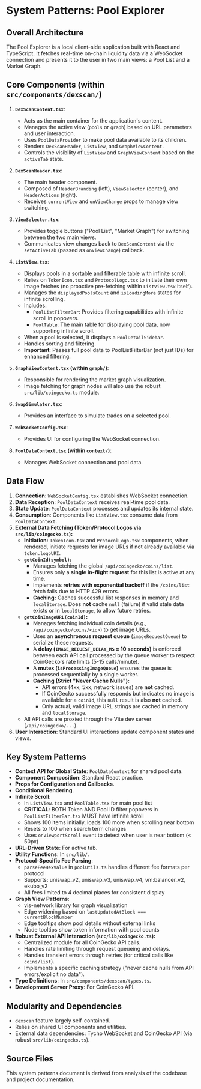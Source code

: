 # System Patterns: Pool Explorer

## Overall Architecture

The Pool Explorer is a local client-side application built with React and TypeScript. It fetches real-time on-chain liquidity data via a WebSocket connection and presents it to the user in two main views: a Pool List and a Market Graph.

## Core Components (within `src/components/dexscan/`)

1.  **`DexScanContent.tsx`**:
    *   Acts as the main container for the application's content.
    *   Manages the active view (`pools` or `graph`) based on URL parameters and user interaction.
    *   Uses `PoolDataProvider` to make pool data available to its children.
    *   Renders `DexScanHeader`, `ListView`, and `GraphViewContent`.
    *   Controls the visibility of `ListView` and `GraphViewContent` based on the `activeTab` state.

2.  **`DexScanHeader.tsx`**:
    *   The main header component.
    *   Composed of `HeaderBranding` (left), `ViewSelector` (center), and `HeaderActions` (right).
    *   Receives `currentView` and `onViewChange` props to manage view switching.

3.  **`ViewSelector.tsx`**:
    *   Provides toggle buttons ("Pool List", "Market Graph") for switching between the two main views.
    *   Communicates view changes back to `DexScanContent` via the `setActiveTab` (passed as `onViewChange`) callback.

4.  **`ListView.tsx`**:
    *   Displays pools in a sortable and filterable table with infinite scroll.
    *   Relies on `TokenIcon.tsx` and `ProtocolLogo.tsx` to initiate their own image fetches (no proactive pre-fetching within `ListView.tsx` itself).
    *   Manages the `displayedPoolsCount` and `isLoadingMore` states for infinite scrolling.
    *   Includes:
        *   `PoolListFilterBar`: Provides filtering capabilities with infinite scroll in popovers.
        *   `PoolTable`: The main table for displaying pool data, now supporting infinite scroll.
    *   When a pool is selected, it displays a `PoolDetailSidebar`.
    *   Handles sorting and filtering.
    *   **Important**: Passes full pool data to PoolListFilterBar (not just IDs) for enhanced filtering.

5.  **`GraphViewContent.tsx` (within `graph/`)**:
    *   Responsible for rendering the market graph visualization.
    *   Image fetching for graph nodes will also use the robust `src/lib/coingecko.ts` module.

6.  **`SwapSimulator.tsx`**:
    *   Provides an interface to simulate trades on a selected pool.

7.  **`WebSocketConfig.tsx`**:
    *   Provides UI for configuring the WebSocket connection.

8.  **`PoolDataContext.tsx` (within `context/`)**:
    *   Manages WebSocket connection and pool data.

## Data Flow

1.  **Connection**: `WebSocketConfig.tsx` establishes WebSocket connection.
2.  **Data Reception**: `PoolDataContext` receives real-time pool data.
3.  **State Update**: `PoolDataContext` processes and updates its internal state.
4.  **Consumption**: Components like `ListView.tsx` consume data from `PoolDataContext`.
5.  **External Data Fetching (Token/Protocol Logos via `src/lib/coingecko.ts`):**
    *   **Initiation:** `TokenIcon.tsx` and `ProtocolLogo.tsx` components, when rendered, initiate requests for image URLs if not already available via `token.logoURI`.
    *   **`getCoinId(symbol)`:**
        *   Manages fetching the global `/api/coingecko/coins/list`.
        *   Ensures only a **single in-flight request** for this list is active at any time.
        *   Implements **retries with exponential backoff** if the `/coins/list` fetch fails due to HTTP 429 errors.
        *   **Caching:** Caches successful list responses in memory and `localStorage`. Does **not** cache `null` (failure) if valid stale data exists or in `localStorage`, to allow future retries.
    *   **`getCoinImageURL(coinId)`:**
        *   Manages fetching individual coin details (e.g., `/api/coingecko/coins/<id>`) to get image URLs.
        *   Uses an **asynchronous request queue** (`imageRequestQueue`) to serialize these requests.
        *   A **delay (`IMAGE_REQUEST_DELAY_MS` = 10 seconds)** is enforced between each API call processed by the queue worker to respect CoinGecko's rate limits (5-15 calls/minute).
        *   A **mutex (`isProcessingImageQueue`)** ensures the queue is processed sequentially by a single worker.
        *   **Caching (Strict "Never Cache Nulls"):**
            *   API errors (4xx, 5xx, network issues) are **not** cached.
            *   If CoinGecko successfully responds but indicates no image is available for a `coinId`, this `null` result is also **not** cached.
            *   Only actual, valid image URL strings are cached in memory and `localStorage`.
    *   All API calls are proxied through the Vite dev server (`/api/coingecko/...`).
6.  **User Interaction**: Standard UI interactions update component states and views.

## Key System Patterns

*   **Context API for Global State**: `PoolDataContext` for shared pool data.
*   **Component Composition**: Standard React practice.
*   **Props for Configuration and Callbacks**.
*   **Conditional Rendering**.
*   **Infinite Scroll**: 
    *   In `ListView.tsx` and `PoolTable.tsx` for main pool list
    *   **CRITICAL**: BOTH Token AND Pool ID filter popovers in `PoolListFilterBar.tsx` MUST have infinite scroll
    *   Shows 100 items initially, loads 100 more when scrolling near bottom
    *   Resets to 100 when search term changes
    *   Uses `onViewportScroll` event to detect when user is near bottom (< 50px)
*   **URL-Driven State**: For active tab.
*   **Utility Functions**: In `src/lib/`.
*   **Protocol-Specific Fee Parsing**: 
    *   `parseFeeHexValue` in `poolUtils.ts` handles different fee formats per protocol
    *   Supports: uniswap_v2, uniswap_v3, uniswap_v4, vm:balancer_v2, ekubo_v2
    *   All fees limited to 4 decimal places for consistent display
*   **Graph View Patterns**:
    *   vis-network library for graph visualization
    *   Edge widening based on `lastUpdatedAtBlock === currentBlockNumber`
    *   Edge tooltips show pool details without external links
    *   Node tooltips show token information with pool counts
*   **Robust External API Interaction (`src/lib/coingecko.ts`):**
    *   Centralized module for all CoinGecko API calls.
    *   Handles rate limiting through request queueing and delays.
    *   Handles transient errors through retries (for critical calls like `coins/list`).
    *   Implements a specific caching strategy ("never cache nulls from API errors/explicit no data").
*   **Type Definitions**: In `src/components/dexscan/types.ts`.
*   **Development Server Proxy**: For CoinGecko API.

## Modularity and Dependencies

*   `dexscan` feature largely self-contained.
*   Relies on shared UI components and utilities.
*   External data dependencies: Tycho WebSocket and CoinGecko API (via robust `src/lib/coingecko.ts`).

## Source Files

This system patterns document is derived from analysis of the codebase and project documentation.
